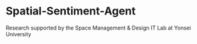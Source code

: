 # Spatial-Sentiment-Agent
Research supported by the Space Management & Design IT Lab at Yonsei University
